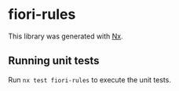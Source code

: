 # fiori-rules

This library was generated with [Nx](https://nx.dev).

## Running unit tests

Run `nx test fiori-rules` to execute the unit tests.
